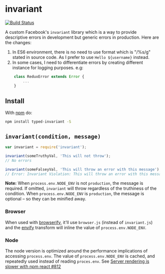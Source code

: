 # invariant

[![Build Status](https://travis-ci.org/zertosh/invariant.svg?branch=master)](https://travis-ci.org/zertosh/invariant)

A custom Facebook's `invariant` library which is a way to provide descriptive errors in development but generic errors in production.
Here are the changes:

1. In ES6 environment, there is no need to use format which is "/%s/g" stated in source code. As I prefer to use `Hello ${username}` instead.
2. In some cases, I need to differentiate errors by creating different instance for logging purposes. e.g: 
```javascript
    class ReduxError extends Error {
        ...
    }
```

## Install

With [npm](http://npmjs.org) do:

```sh
npm install typed-invariant -S
```

## `invariant(condition, message)`

```js
var invariant = require('invariant');

invariant(someTruthyVal, 'This will not throw');
// No errors

invariant(someFalseyVal, 'This will throw an error with this message');
// Error: Invariant Violation: This will throw an error with this message
```

**Note:** When `process.env.NODE_ENV` is not `production`, the message is required. If omitted, `invariant` will throw regardless of the truthiness of the condition. When `process.env.NODE_ENV` is `production`, the message is optional – so they can be minified away.

### Browser

When used with [browserify](https://github.com/substack/node-browserify), it'll use `browser.js` (instead of `invariant.js`) and the [envify](https://github.com/hughsk/envify) transform will inline the value of `process.env.NODE_ENV`.

### Node

The node version is optimized around the performance implications of accessing `process.env`. The value of `process.env.NODE_ENV` is cached, and repeatedly used instead of reading `proces.env`. See [Server rendering is slower with npm react #812](https://github.com/facebook/react/issues/812)
